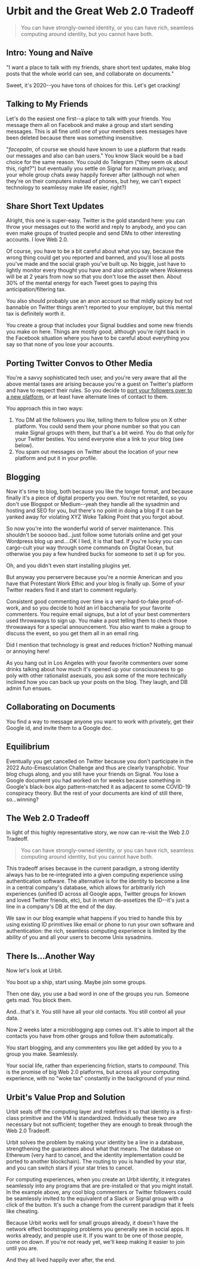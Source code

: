 # Urbit and the Great Web 2.0 Tradeoff
> You can have strongly-owned identity, or you can have rich, seamless computing around identity, but you cannot have both.

## Intro: Young and Naïve
"I want a place to talk with my friends, share short text updates, make blog posts that the whole world can see, and collaborate on documents."

Sweet, it's 2020--you have tons of choices for this. Let's get cracking!

## Talking to My Friends
Let's do the easiest one first--a place to talk with your friends.  You message them all on Facebook and make a group and start sending messages. This is all fine until one of your members sees messages have been deleted because there was something insensitive.

"*facepalm*, of course we should have known to use a platform that reads our messages and also can ban users." You know Slack would be a bad choice for the same reason. You could do Telegram ("they seem ok about this, right?") but eventually you settle on Signal for maximum privacy, and your whole group chats away happily forever after (although not when they're on their computers instead of phones, but hey, we can't expect technology to seamlessy make life easier, right?)

## Share Short Text Updates
Alright, this one is super-easy. Twitter is the gold standard here: you can throw your messages out to the world and reply to anybody, and you can even make groups of trusted people and send DMs to other interesting accounts. I love Web 2.0.

Of course, you have to be a bit careful about what you say, because the wrong thing could get you reported and banned, and you'll lose all posts you've made and the social graph you've built up. No biggie, just have to lightly monitor every thought you have and also anticipate where Wokeness will be at 2 years from now so that you don't lose the asset then. About 30% of the mental energy for each Tweet goes to paying this anticipation/filtering tax.

You also should probably use an anon account so that mildly spicey but not bannable on Twitter things aren't reported to your employer, but this mental tax is definitely worth it.

You create a group that includes your Signal buddies and some new friends you make on here. Things are mostly good, although you're right back in the Facebook situation where you have to be careful about everything you say so that none of you lose your accounts.

## Porting Twitter Convos to Other Media
You're a savvy sophisticated tech user, and you're very aware that all the above mental taxes are arising because you're a guest on Twitter's platform and have to respect their rules. So you decide to [port your followers over to a new platform](https://github.com/balajis/twitter-export), or at least have alternate lines of contact to them.

You approach this in two ways:
1. You DM all the followers you like, telling them to follow you on X other platform. You could send them your phone number so that you can make Signal groups with them, but that's a bit weird.  You do that only for your Twitter besties. You send everyone else a link to your blog (see below).
2. You spam out messages on Twitter about the location of your new platform and put it in your profile. 

## Blogging
Now it's time to blog, both because you like the longer format, and because finally it's a piece of digital property you own.  You're not retarded, so you don't use Blogspot or Medium--yeah they handle all the sysadmin and hosting and SEO for you, but there's no point in doing a blog if it can be yanked away for violating XYZ Woke Talking Point that you forgot about.

So now you're into the wonderful world of server maintenance. This shouldn't be sooooo bad...just follow some tutorials online and get your Wordpress blog up and....OK I lied, it is that bad. If you're lucky you can cargo-cult your way through some commands on Digital Ocean, but otherwise you pay a few hundred bucks for someone to set it up for you.

Oh, and you didn't even start installing plugins yet.

But anyway you perservere because you're a normie American and you have that Protestant Work Ethic and your blog is finally up.  Some of your Twitter readers find it and start to comment regularly.

Consistent good commenting over time is a very-hard-to-fake proof-of-work, and so you decide to hold an irl bacchanalia for your favorite commenters. You require email signups, but a lot of your best commenters used throwaways to sign up. You make a post telling them to check those throwaways for a special announcement.  You also want to make a group to discuss the event, so you get them all in an email ring.

Did I mention that technology is great and reduces friction? Nothing manual or annoying here!

As you hang out in Los Angeles with your favorite commenters over some drinks talking about how much it's opened up your consciousness to go poly with other rationalist asexuals, you ask some of the more technically inclined how you can back up your posts on the blog. They laugh, and DB admin fun ensues.

## Collaborating on Documents
You find a way to message anyone you want to work with privately, get their Google id, and invite them to a Google doc. 

## Equilibrium
Eventually you get cancelled on Twitter because you don't participate in the 2022 Auto-Emasculation Challenge and thus are clearly transphobic. Your blog chugs along, and you still have your friends on Signal. You lose a Google document you had worked on for weeks because something in Google's black-box algo pattern-matched it as adjacent to some COVID-19 conspiracy theory. But the rest of your documents are kind of still there, so...winning?

## The Web 2.0 Tradeoff
In light of this highly representative story, we now can re-visit the Web 2.0 Tradeoff.

> You can have strongly-owned identity, or you can have rich, seamless computing around identity, but you cannot have both.

This tradeoff arises because in the current paradigm, a strong identity always has to be re-integrated into a given computing experience using authentication software.  The alternative is for the identity to become a line in a central company's database, which allows for arbitrarily rich experiences (unified ID across all Google apps, Twitter groups for known and loved Twitter friends, etc), but in return de-assetizes the ID--it's just a line in a company's DB at the end of the day.

We saw in our blog example what happens if you tried to handle this by using existing ID primitives like email or phone to run your own software and authentication: the rich, seamless computing experience is limited by the ability of you and all your users to become Unix sysadmins.

## There Is...Another Way
Now let's look at Urbit.

You boot up a ship, start using. Maybe join some groups.

Then one day, you use a bad word in one of the groups you run. Someone gets mad.  You block them.

And...that's it. You still have all your old contacts.  You still control all your data.

Now 2 weeks later a microblogging app comes out. It's able to import all the contacts you have from other groups and follow them automatically.

You start blogging, and any commenters you like get added by you to a group you make. Seamlessly.

Your social life, rather than experiencing friction, starts to *compound*. This is the promise of big Web 2.0 platforms, but across all your computing experience, with no "woke tax" constantly in the background of your mind.

## Urbit's Value Prop and Solution
Urbit seals off the computing layer and redefines it so that identity is a first-class primitive and the VM is standardized. Individually these two are necessary but not sufficient; together they are enough to break through the Web 2.0 Tradeoff.

Urbit solves the problem by making your identity be a line in a database, strengthening the guarantees about what that means. The database on Ethereum (very hard to cancel, and the identity implementation could be ported to another blockchain). The routing to you is handled by your star, and you can switch stars if your star tries to cancel.

For computing experiences, when you create an Urbit identity, it integrates seamlessly into any programs that are pre-installed or that you might install. In the example above, any cool blog commenters or Twitter followers could be seamlessly invited to the equivalent of a Slack or Signal group with a click of the button. It's such a change from the current paradigm that it feels like cheating.

Because Urbit works well for small groups already, it doesn't have the network effect bootstrapping problems you generally see in social apps. It works already, and people use it. If you want to be one of those people, come on down. If you're not ready yet, we'll keep making it easier to join until you are.

And they all lived happily ever after, the end.

